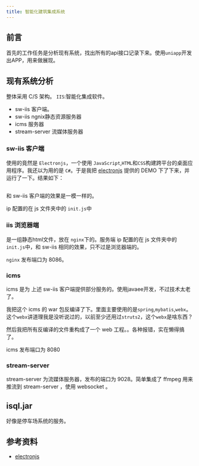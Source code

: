 ```yaml
---
title: 智能化建筑集成系统
---
```


## 前言
首先的工作任务是分析现有系统，找出所有的api接口记录下来。使用`uniapp`开发出APP，用来做展现。

## 现有系统分析
整体采用 C/S 架构。
`IIS`:智能化集成软件。

- sw-iis 客户端。
- sw-iis ngnix静态资源服务器
- icms 服务器
- stream-server 流媒体服务器

### sw-iis 客户端
使用的竟然是 `Electronjs`，一个使用 `JavaScript`,`HTML`和`CSS`构建跨平台的桌面应用程序。我还以为用的是 `C#`。于是我把 [electronjs](https://www.electronjs.org/) 提供的 DEMO 下了下来，并运行了一下。结果如下：

<img :src="$withBase('/others/work/electronjs.jpg')">

和 sw-iis 客户端的效果是一模一样的。

ip 配置的在 js 文件夹中的 `init.js`中

### iis 浏览器端

是一组静态html文件，放在 `nginx`下的。服务端 ip 配置的在 js 文件夹中的 `init.js`中，和 sw-iis 相同的效果，只不过是浏览器端的。

`nginx` 发布端口为 8086。


### icms 
icms 是为 上述 sw-iis 客户端提供部分服务的。使用javaee开发，不过技术太老了。

我把这个 icms 的 war 包反编译了下。里面主要使用的是`spring`,`mybatis`,`webx`。这个`webx`讲道理我是没听说过的，以前至少还用过`struts2`，这个`webx`是啥东西？

然后我把所有反编译的文件重构成了一个 web 工程。。各种报错，实在懒得搞了。

icms 发布端口为 8080 

### stream-server

stream-server 为流媒体服务器，发布的端口为 9028。简单集成了 ffmpeg 用来推流到 stream-server ，使用 websocket 。

## isql.jar
好像是停车场系统的服务。


## 参考资料
- [electronjs](https://www.electronjs.org/)
